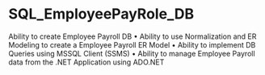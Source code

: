 # SQL_EmployeePayRole_DB
Ability to create Employee Payroll DB • Ability to use Normalization and ER Modeling to create  a Employee  Payroll ER Model • Ability to implement DB Queries using MSSQL Client (SSMS) • Ability to manage Employee Payroll data from the .NET Application using  ADO.NET
